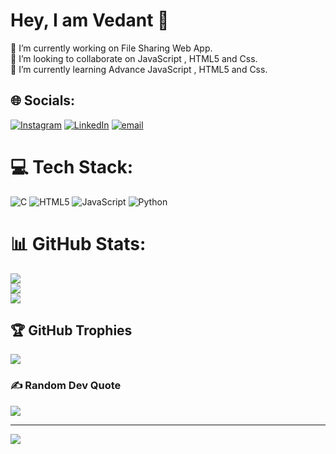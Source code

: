 

# Hey, I am Vedant 👋
🔭 I’m currently working on File Sharing Web App.<br>👯 I’m looking to collaborate on JavaScript , HTML5 and Css.<br>🌱 I’m currently learning Advance JavaScript , HTML5 and Css.<br>


## 🌐 Socials:
[![Instagram](https://img.shields.io/badge/Instagram-%23E4405F.svg?logo=Instagram&logoColor=white)](https://instagram.com/vedant_panchariyaa) [![LinkedIn](https://img.shields.io/badge/LinkedIn-%230077B5.svg?logo=linkedin&logoColor=white)](https://linkedin.com/in/vedant-panchariya) [![email](https://img.shields.io/badge/Email-D14836?logo=gmail&logoColor=white)](mailto:vedantkp1510@gmail.com) 

# 💻 Tech Stack:
![C](https://img.shields.io/badge/c-%2300599C.svg?style=for-the-badge&logo=c&logoColor=white) ![HTML5](https://img.shields.io/badge/html5-%23E34F26.svg?style=for-the-badge&logo=html5&logoColor=white) ![JavaScript](https://img.shields.io/badge/javascript-%23323330.svg?style=for-the-badge&logo=javascript&logoColor=%23F7DF1E) ![Python](https://img.shields.io/badge/python-3670A0?style=for-the-badge&logo=python&logoColor=ffdd54)
# 📊 GitHub Stats:
![](https://github-readme-stats.vercel.app/api?username=vedantpanchariya&theme=dark&hide_border=false&include_all_commits=false&count_private=false)<br/>
![](https://nirzak-streak-stats.vercel.app/?user=vedantpanchariya&theme=dark&hide_border=false)<br/>
![](https://github-readme-stats.vercel.app/api/top-langs/?username=vedantpanchariya&theme=dark&hide_border=false&include_all_commits=false&count_private=false&layout=compact)

## 🏆 GitHub Trophies
![](https://github-profile-trophy.vercel.app/?username=vedantpanchariya&theme=radical&no-frame=false&no-bg=true&margin-w=4)

### ✍️ Random Dev Quote
![](https://quotes-github-readme.vercel.app/api?type=horizontal&theme=radical)

---
[![](https://visitcount.itsvg.in/api?id=vedantpanchariya&icon=0&color=0)](https://visitcount.itsvg.in)

<!-- Proudly created with GPRM ( https://gprm.itsvg.in ) -->
